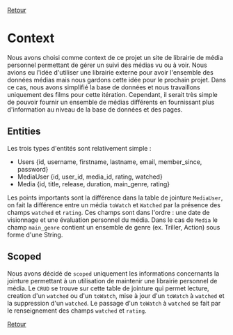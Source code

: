 [Retour](../README.md)


# Context

Nous avons choisi comme context de ce projet un site de librairie de média personnel permettant de gérer un suivi des médias vu ou à voir.
Nous avions eu l'idée d'utiliser une librairie externe pour avoir l'ensemble des données médias mais nous gardons cette idée pour le prochain projet.
Dans ce cas, nous avons simplifié la base de données et nous travaillons uniquement des films pour cette itération. 
Cependant, il serait très simple de pouvoir fournir un ensemble de médias différents en fournissant plus d'information au niveau de la base de données et des pages.

## Entities

Les trois types d'entités sont relativement simple :

- Users {id, username, firstname, lastname, email, member_since, password}
- MediaUser {id, user_id, media_id, rating, watched}
- Media {id, title, release, duration, main_genre, rating}

Les points importants sont la différence dans la table de jointure `MediaUser`, on fait la différence entre un média `toWatch` et `Watched` par la présence des champs `watched` et `rating`.
Ces champs sont dans l'ordre : une date de visionnage et une évaluation personnel du média.
Dans le cas de `Media` le champ `main_genre` contient un ensemble de genre (ex. Triller, Action) sous forme d'une String.

## Scoped

Nous avons décidé de `scoped` uniquement les informations concernants la jointure permettant à un utilisation de maintenir une librairie personnel de média.
Le `CRUD` se trouve sur cette table de jointure qui permet lecture, creation d'un `watched` ou d'un `toWatch`, mise à jour d'un `toWatch` à `watched` et la suppression d'un `watched`.
Le passage d'un `toWatch` à `watched` se fait par le renseignement des champs `watched` et `rating`.

[Retour](../README.md)
